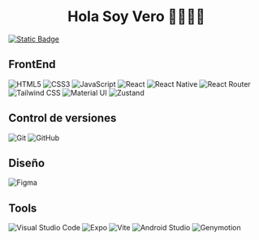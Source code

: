 <h1 align="center">Hola Soy Vero 👋🏽👋🏽</h1>




<a href="https://www.linkedin.com/in/veronica-campero-frontend/" target="_blank">
  <img alt="Static Badge" src="https://img.shields.io/badge/https%3A%2F%2Fwww.linkedin.com%2Fin%2Fveronica-campero-frontend%2F?style=flat-square&label=Vero&labelColor=blue&color=white">
</a>

<h2>FrontEnd</h2>

![HTML5](https://img.shields.io/badge/HTML5-E34F26?style=for-the-badge&logo=html5&logoColor=white)
![CSS3](https://img.shields.io/badge/CSS3-1572B6?style=for-the-badge&logo=css3&logoColor=white)
![JavaScript](https://img.shields.io/badge/JavaScript-F7DF1E?style=for-the-badge&logo=javascript&logoColor=black)
![React](https://img.shields.io/badge/React-20232A?style=for-the-badge&logo=react&logoColor=61DAFB)
![React Native](https://img.shields.io/badge/React_Native-20232A?style=for-the-badge&logo=react&logoColor=61DAFB)
![React Router](https://img.shields.io/badge/React_Router-CA4245?style=for-the-badge&logo=react-router&logoColor=white)
![Tailwind CSS](https://img.shields.io/badge/TailwindCSS-38B2AC?style=for-the-badge&logo=tailwind-css&logoColor=white)
![Material UI](https://img.shields.io/badge/Material--UI-0081CB?style=for-the-badge&logo=material-ui&logoColor=white)
![Zustand](https://img.shields.io/badge/Zustand-000000?style=for-the-badge&logo=Zustand&logoColor=white)

<h2>Control de versiones</h2>

![Git](https://img.shields.io/badge/Git-F05032?style=for-the-badge&logo=git&logoColor=white)
![GitHub](https://img.shields.io/badge/GitHub-181717?style=for-the-badge&logo=github&logoColor=white)

<h2>Diseño</h2>

![Figma](https://img.shields.io/badge/Figma-F24E1E?style=for-the-badge&logo=figma&logoColor=white)

<h2>Tools</h2>

![Visual Studio Code](https://img.shields.io/badge/VSCode-0078D4?style=for-the-badge&logo=visual-studio-code&logoColor=white)
![Expo](https://img.shields.io/badge/Expo-000020?style=for-the-badge&logo=expo&logoColor=white)
![Vite](https://img.shields.io/badge/Vite-646CFF?style=for-the-badge&logo=vite&logoColor=white)
![Android Studio](https://img.shields.io/badge/Android%20Studio-3DDC84?style=for-the-badge&logo=android-studio&logoColor=white)
![Genymotion](https://img.shields.io/badge/Genymotion-E73C3E?style=for-the-badge&logo=genymotion&logoColor=white)




